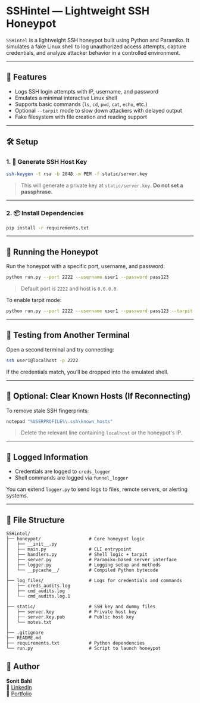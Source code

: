 # SSHintel — Lightweight SSH Honeypot

`SSHintel` is a lightweight SSH honeypot built using Python and Paramiko. It simulates a fake Linux shell to log unauthorized access attempts, capture credentials, and analyze attacker behavior in a controlled environment.

---

## 🔧 Features

- Logs SSH login attempts with IP, username, and password
- Emulates a minimal interactive Linux shell
- Supports basic commands (`ls`, `cd`, `pwd`, `cat`, `echo`, etc.)
- Optional `--tarpit` mode to slow down attackers with delayed output
- Fake filesystem with file creation and reading support

---

## 🛠️ Setup

### 1. 🔑 Generate SSH Host Key

```bash
ssh-keygen -t rsa -b 2048 -m PEM -f static/server.key
```

> This will generate a private key at `static/server.key`. **Do not set a passphrase.**

---

### 2. 📦 Install Dependencies

```bash
pip install -r requirements.txt
```

---

## 🚀 Running the Honeypot

Run the honeypot with a specific port, username, and password:

```bash
python run.py --port 2222 --username user1 --password pass123
```

> Default port is `2222` and host is `0.0.0.0`.

To enable tarpit mode:

```bash
python run.py --port 2222 --username user1 --password pass123 --tarpit
```

---

## 🔐 Testing from Another Terminal

Open a second terminal and try connecting:

```bash
ssh user1@localhost -p 2222
```

If the credentials match, you’ll be dropped into the emulated shell.

---

## 🧹 Optional: Clear Known Hosts (If Reconnecting)

To remove stale SSH fingerprints:

```bash
notepad "%USERPROFILE%\.ssh\known_hosts"
```

> Delete the relevant line containing `localhost` or the honeypot's IP.

---

## 📝 Logged Information

- Credentials are logged to `creds_logger`
- Shell commands are logged via `funnel_logger`

You can extend `logger.py` to send logs to files, remote servers, or alerting systems.

---

## 📂 File Structure

```
SSHintel/
├── honeypot/                  # Core honeypot logic
│   ├── __init__.py
│   ├── main.py                # CLI entrypoint
│   ├── handlers.py            # Shell logic + tarpit
│   ├── server.py              # Paramiko-based server interface
│   ├── logger.py              # Logging setup and methods
│   └── __pycache__/           # Compiled Python bytecode
│
├── log_files/                 # Logs for credentials and commands
│   ├── creds_audits.log
│   ├── cmd_audits.log
│   └── cmd_audits.log.1
│
├── static/                    # SSH key and dummy files
│   ├── server.key             # Private host key
│   ├── server.key.pub         # Public host key
│   └── notes.txt             
│
├── .gitignore
├── README.md
├── requirements.txt           # Python dependencies
└── run.py                     # Script to launch honeypot
```



## 👤 Author

**Sonit Bahl**  
🔗 [LinkedIn](https://www.linkedin.com/in/sonitbahl)  
🔗 [Portfolio](https://sonitwebsite.vercel.app/)
